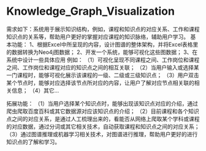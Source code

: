 # Knowledge_Graph_Visualization
需求如下：系统用于展示知识结构，例如，课程和知识点的对应关系、工作和课程知识点的关系等，帮助用户更好的掌握对应课程的知识脉络，辅助用户学习。 
基本功能：
1、根据Excel中所呈现的内容，设计图谱的整体架构，并将Excel表格里的数据转换为Neo4j图数据； 
2、开发一个系统，能够可视化这些图数据； 
3、在系统中设计一些具体应用 
例如： 
（1）可视化呈现不同课程之间、工作岗位和课程之间、工作岗位和课程对应的知识点之间的相互关联； 
（2）当用户输入或选择某一门课程时，能够可视化展示该课程的一级、二级或三级知识点； 
（3）用户双击某个节点时，能够对应选择该节点所对应的内容，让用户了解对应节点相关联的相关信息； 
（4）其它...  

拓展功能： 
（1）当用户选择某个知识点时，能够出现该知识点对应的介绍，通过爬虫爬取百度百科或其它数据源对应该知识点的介绍； 
（2）目前课程和各个知识点之间的对应关系，是通过人工梳理出来的，看能否从网络上爬取某个学科或课程的对应数据，通过分词或其它相关技术，自动获取课程和知识点之间的对应关系； 
（3）通过图谱推理或机器学习相关技术，对图谱进行推理，帮助用户更好的进行知识点的了解和学习。
